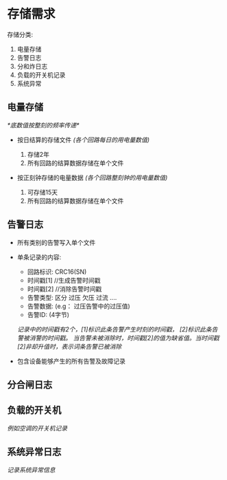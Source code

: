 

# 存储需求

存储分类:
1. 电量存储
2. 告警日志
3. 分和炸日志
4. 负载的开关机记录
5. 系统异常

## 电量存储

*\*底数值按整刻的频率传递\**

* 按日结算的存储文件 *(各个回路每日的用电量数值)*
    1. 存储2年
    2. 所有回路的结算数据存储在单个文件

* 按正刻钟存储的电量数据 *(各个回路整刻钟的用电量数值)*
    1. 可存储15天
    2. 所有回路的结算数据存储在单个文件

## 告警日志

* 所有类别的告警写入单个文件
* 单条记录的内容:

    * 回路标识: CRC16(SN)
    * 时间戳[1] //生成告警时间戳
    * 时间戳[2] //消除告警时间戳
    * 告警类型: 区分 过压 欠压 过流 ....
    * 告警数据: (e.g： 过压告警中的过压值)
    * 告警ID: (4字节)

    *记录中的时间戳有2个，[1]标识此条告警产生时刻的时间戳， [2]标识此条告警被消警的时间戳。 当告警未被消除时，时间戳[2]的值为缺省值。当时间戳[2]非却升值时，表示词条告警已被消除*

* 包含设备能够产生的所有告警及故障记录

## 分合闸日志

## 负载的开关机

*例如空调的开关机记录*

## 系统异常日志

*记录系统异常信息*
